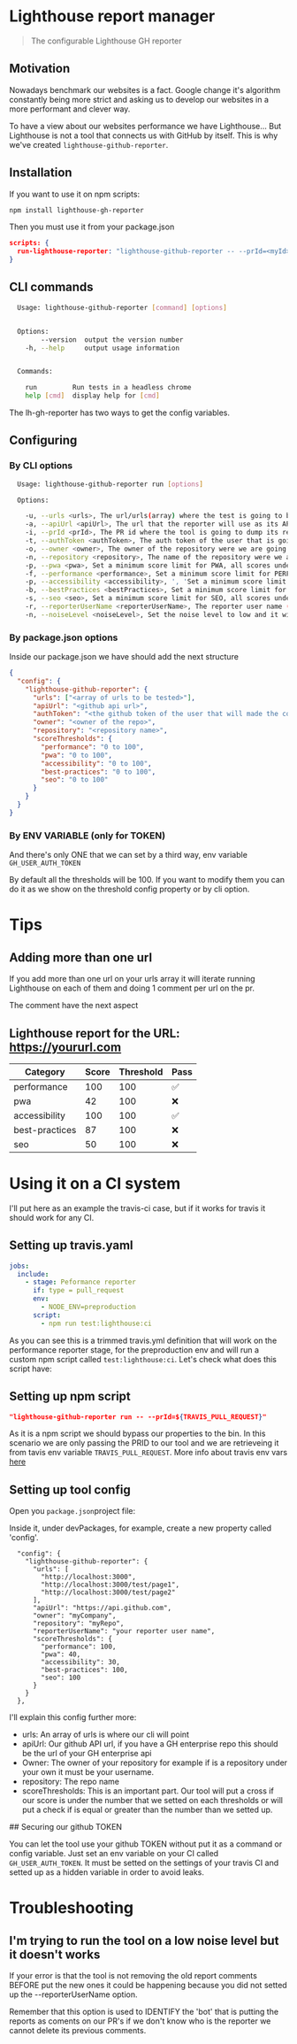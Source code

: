 # Lighthouse report manager

> The configurable Lighthouse GH reporter

## Motivation

Nowadays benchmark our websites is a fact. Google change it's algorithm constantly being more strict and asking us to develop our websites in a more performant and clever way.

To have a view about our websites performance we have Lighthouse... But Lighthouse is not a tool that connects us with GitHub by itself. This is why we've created `lighthouse-github-reporter`.

## Installation

If you want to use it on npm scripts:

```sh
npm install lighthouse-gh-reporter
```

Then you must use it from your package.json
```json
scripts: {
  run-lighthouse-reporter: "lighthouse-github-reporter -- --prId=<myId>"
}
```

## CLI commands

```sh
  Usage: lighthouse-github-reporter [command] [options]


  Options:
        --version  output the version number
    -h, --help     output usage information


  Commands:

    run         Run tests in a headless chrome
    help [cmd]  display help for [cmd]
```

The lh-gh-reporter has two ways to get the config variables.

## Configuring

### By **CLI options**

```sh
  Usage: lighthouse-github-reporter run [options]

  Options:

    -u, --urls <urls>, The url/urls(array) where the test is going to be executed.
    -a, --apiUrl <apiUrl>, The url that the reporter will use as its API
    -i, --prId <prId>, The PR id where the tool is going to dump its report.
    -t, --authToken <authToken>, The auth token of the user that is going to dump the report.
    -o, --owner <owner>, The owner of the repository were we are going to put our report
    -n, --repository <repository>, The name of the repository were we are going to put the comment.
    -p, --pwa <pwa>, Set a minimum score limit for PWA, all scores under this number will be a non pass
    -f, --performance <performance>, Set a minimum score limit for PERFORMANCE, all scores under this number will be a non pass
    -p, --accessibility <accessibility>, ', 'Set a minimum score limit for PWA, all scores under this number will be a non pass
    -b, --bestPractices <bestPractices>, Set a minimum score limit for BEST PRACTICES, all scores under this number will be a non pass
    -s, --seo <seo>, Set a minimum score limit for SEO, all scores under this number will be a non pass
    -r, --reporterUserName <reporterUserName>, The reporter user name (who is going a put the comment) NEEDED for the low noise mode.
    -n, --noiseLevel <noiseLevel>, Set the noise level to low and it will remove old reports each time that needs to put a new one
```

### By **package.json options**

Inside our package.json we have should add the next structure

```json
{
  "config": {
    "lighthouse-github-reporter": {
      "urls": ["<array of urls to be tested>"],
      "apiUrl": "<github api url>",
      "authToken": "<the github token of the user that will made the comments>",
      "owner": "<owner of the repo>",
      "repository": "<repository name>",
      "scoreThresholds": {
        "performance": "0 to 100",
        "pwa": "0 to 100",
        "accessibility": "0 to 100",
        "best-practices": "0 to 100",
        "seo": "0 to 100"
      }
    }
  }
}
```
### By ENV VARIABLE (only for TOKEN)

And there's only ONE that we can set by a third way, env variable `GH_USER_AUTH_TOKEN`

By default all the thresholds will be 100. If you want to modify them you can do it as we show on the threshold config property or by cli option.

# Tips

## Adding more than one url

If you add more than one url on your urls array it will iterate running Lighthouse on each of them and doing 1 comment per url on the pr.

The comment have the next aspect

## Lighthouse report for the URL: **https://yoururl.com**

| Category       | Score | Threshold | Pass |
| -------------- | ----- | --------- | ---- |
| performance    | 100   | 100       | ✅   |
| pwa            | 42    | 100       | ❌   |
| accessibility  | 100   | 100       | ✅   |
| best-practices | 87    | 100       | ❌   |
| seo            | 50    | 100       | ❌   |

# Using it on a CI system

I'll put here as an example the travis-ci case, but if it works for travis it should work for any CI.

## Setting up travis.yaml

```yaml
jobs:
  include:
    - stage: Peformance reporter
      if: type = pull_request
      env:
        - NODE_ENV=preproduction
      script:
        - npm run test:lighthouse:ci
```

As you can see this is a trimmed travis.yml definition that will work on the performance reporter stage, for the preproduction env and will run a custom npm script called `test:lighthouse:ci`. Let's check what does this script have:

## Setting up npm script

```json
"lighthouse-github-reporter run -- --prId=${TRAVIS_PULL_REQUEST}"
```

As it is a npm script we should bypass our properties to the bin. In this scenario we are only passing the PRID to our tool and we are retrieveing it from tavis env variable `TRAVIS_PULL_REQUEST`. More info about travis env vars [here](https://docs.travis-ci.com/user/environment-variables/)

## Setting up tool config

Open you `package.json`project file:

Inside it, under devPackages, for example, create a new property called 'config'.

```
  "config": {
    "lighthouse-github-reporter": {
      "urls": [
        "http://localhost:3000",
        "http://localhost:3000/test/page1",
        "http://localhost:3000/test/page2"
      ],
      "apiUrl": "https://api.github.com",
      "owner": "myCompany",
      "repository": "myRepo",
      "reporterUserName": "your reporter user name",
      "scoreThresholds": {
        "performance": 100,
        "pwa": 40,
        "accessibility": 30,
        "best-practices": 100,
        "seo": 100
      }
    }
  },
```

I'll explain this config further more:

  - urls: An array of urls is where our cli will point
  - apiUrl: Our github API url, if you have a GH enterprise repo this should be the url of your GH enterprise api
  - Owner: The owner of your repository for example if is a repository under your own it must be your username.
  - repository: The repo name
  - scoreThresholds: This is an important part. Our tool will put a cross if our score is under the number that we setted on each thresholds or will put a check if is equal or greater than the number than we setted up.

## Securing our github TOKEN

You can let the tool use your github TOKEN without put it as a command or config variable. Just set an env variable on your CI called `GH_USER_AUTH_TOKEN`. It must be setted on the settings of your travis CI and setted up as a hidden variable in order to avoid leaks.



# Troubleshooting

## I'm trying to run the tool on a low noise level but it doesn't works

If your error is that the tool is not removing the old report comments BEFORE put the new ones it could be happening because you did not setted up the --reporterUserName <reporterUserName> option.

Remember that this option is used to IDENTIFY the 'bot' that is putting the reports as coments on our PR's if we don't know who is the reporter we cannot delete its previous comments.